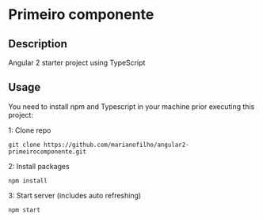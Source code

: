 # Primeiro componente

## Description
Angular 2 starter project using TypeScript

## Usage
You need to install npm and Typescript in your machine prior executing this project:

1: Clone repo
```
git clone https://github.com/marianofilho/angular2-primeirocomponente.git
```
2: Install packages
```
npm install
```
3: Start server (includes auto refreshing)
```
npm start
```